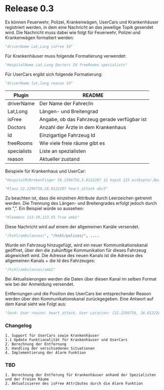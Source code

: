 # Release 0.3
Es können Feuerwehr, Polizei, Krankenwägen, UserCars und Krankenhäuser registriert werden, in dem eine Nachricht an das jeweilige Topik gesendet wird. Die Nachricht muss dabei wie folgt für Feuerwehr, Polizei und Krankenwägen formatiert werden:
```python
"driverName Lat,Long isFree Id"
```
Für Krankenhäuser muss folgende Formatierung verwendet:
```python
"HospitalName Lat,Long Doctors Id freeRooms specialists"
```
Für UserCars ergibt sich folgende Formatierung:
```python
"driverName lat,long reason Id"
```
| Plugin | README |
| ------ | ------ |
| driverName | Der Name der Fahrer/in |
| Lat,Long | Längen- und Breitengrad |
| isFree | Angabe, ob das Fahrzeug gerade verfügbar ist |
| Doctors | Anzahl der Ärzte in dem Krankenhaus |
| Id | Einzigartige Fahrzeug Id |
| freeRooms | Wie viele freie räume gibt es |
| specialists | Liste an spezialisten |
| reason | Aktueller zustand |

Beispiele für Krankenhaus und UserCar:

```python
"HospitalMcBrokenFinger 56.2296756,5.0122287 12 hops5 123 einExpter,Nocheiner,UndNochEiner"

"Klaus 22.2296756,28.0122287 heart_attack abc5"
```


Zu beachten ist, dass die einzelnen Attribute durch Leerzeichen getrennt werden. Die Trennung des Längen- und Breitengrades erfolgt jedoch durch ein ",". Ein Beispiel würde so aussehen:
```python
"Kleemens 123.50,123.55 True amb1"
```
Diese Nachricht wird auf einem der allgemeinen Kanäle versendet.
```python
"/hshl/ambulances/", "/hshl/polices/", ....
```
Wurde ein Fahrzeug hinzugefügt, wird ein neuer Kommunikationskanal geöffnet, über den die zukünftige Kommunikation für dieses Fahrzeug abgewickelt wird. Die Adresse des neuen Kanals ist die Adresse des allgemeinen Kanals + die Id des Fahrzeuges:
```python
"/hshl/ambulances/amb1"
```
Bei Aktualisierungen werden die Daten über diesen Kanal im selben Format wie bei der Anmeldung versendet.

Entfernungen und die Position des UserCars bei entsprechender Reason werden über den Kommunikationskanal zurückgegeben. Eine Antwort auf dem Kanal sieht wie Folgt aus:

```python
"Send: User reason: heart_attack. User Location: [22.2296756, 28.0122287]. Distance: 3339.6181455116725 to: /hshl/ambulances/abc2"
```
### Changelog
    1. Support für UserCars sowie Krankenhäuser
    1.1 Update Funktionalität für Krankenhäuser und UserCars
    2. Berechnung der Entfernung
    3. Handling der verschiedenen Situationen
    4. Implementierung der Alarm Funktion
### TBD
    1. Berechnung der Entferung für Krankenhäuser anhand der Spezialisten und der Freien Räume
    2. Aktualisieren des isFree Attributes durch die Alarm Funktion
